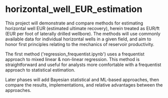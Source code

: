 # horizontal_well_EUR_estimation

This project will demonstrate and compare methods for estimating horizontal well EUR (estimated ultimate recovery), herein treated as EUR/ft (EUR per foot of laterally drilled wellbore). The methods will use commonly available data for individual horizontal wells in a given field, and aim to honor first principles relating to the mechanics of reservoir productivity.

The first method ('regression_frequentist.ipynb') uses a frequentist approach to mixed linear & non-linear regression. This method is straightforward and useful for analysts more comfortable with a frequentist approach to statistical estimation.

Later phases will add Bayesian statistical and ML-based approaches, then compare the results, implementations, and relative advantages between the approaches.
